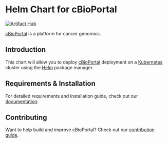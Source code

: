 # Helm Chart for cBioPortal

[![Artifact Hub](https://img.shields.io/endpoint?url=https://artifacthub.io/badge/repository/cbioportal)](https://artifacthub.io/packages/helm/cbioportal/cbioportal)

[cBioPortal](https://cbioportal.org/) is a platform for cancer genomics.

## Introduction

This chart will allow you to deploy [cBioPortal](https://cbioportal.org) deployment on a [Kubernetes](http://kubernetes.io)
cluster using the [Helm](https://helm.sh) package manager.

## Requirements & Installation
For detailed requirements and installation guide, check out our [documentation](https://docs.cbioportal.org/deployment/kubernetes/).

## Contributing

Want to help build and improve cBioPortal? Check out our [contribution guide](https://docs.cbioportal.org/development/feature-development-guide/).
